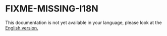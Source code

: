 # FIXME-MISSING-I18N

This documentation is not yet available in your language, please look at the [English version.](../../EN/administration/how-to-login-without-email.md)
